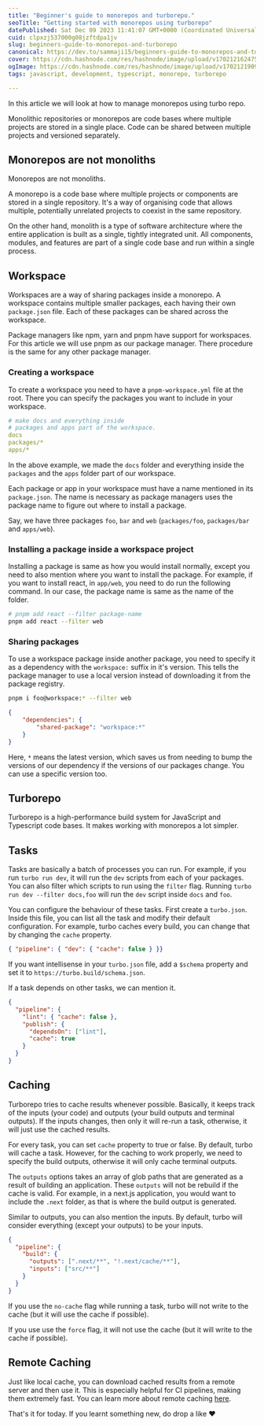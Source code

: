 ```yaml
---
title: "Beginner's guide to monorepos and turborepo."
seoTitle: "Getting started with monorepos using turborepo"
datePublished: Sat Dec 09 2023 11:41:07 GMT+0000 (Coordinated Universal Time)
cuid: clpxzj537000g08jzftdpa1jv
slug: beginners-guide-to-monorepos-and-turborepo
canonical: https://dev.to/sammaji15/beginners-guide-to-monorepos-and-turborepo-590c
cover: https://cdn.hashnode.com/res/hashnode/image/upload/v1702121624750/d13d1d57-87f2-42e8-af76-466d8943f947.png
ogImage: https://cdn.hashnode.com/res/hashnode/image/upload/v1702121909570/f2910754-2ef8-4393-a1fe-3b4cb25dbae5.png
tags: javascript, development, typescript, monorepo, turborepo

---
```


In this article we will look at how to manage monorepos using turbo repo.

Monolithic repositories or monorepos are code bases where multiple projects are stored in a single place. Code can be shared between multiple projects and versioned separately.

## Monorepos are not monoliths

Monorepos are not monoliths.

A monorepo is a code base where multiple projects or components are stored in a single repository. It's a way of organising code that allows multiple, potentially unrelated projects to coexist in the same repository.

On the other hand, monolith is a type of software architecture where the entire application is built as a single, tightly integrated unit. All components, modules, and features are part of a single code base and run within a single process.

## Workspace

Workspaces are a way of sharing packages inside a monorepo. A workspace contains multiple smaller packages, each having their own `package.json` file. Each of these packages can be shared across the workspace.

Package managers like npm, yarn and pnpm have support for workspaces. For this article we will use pnpm as our package manager. There procedure is the same for any other package manager.

### Creating a workspace

To create a workspace you need to have a `pnpm-workspace.yml` file at the root. There you can specify the packages you want to include in your workspace.

```yaml
# make docs and everything inside
# packages and apps part of the workspace.
docs
packages/*
apps/*
```

In the above example, we made the `docs` folder and everything inside the `packages` and the `apps` folder part of our workspace.

Each package or app in your workspace must have a name mentioned in its `package.json`. The name is necessary as package managers uses the package name to figure out where to install a package.

Say, we have three packages `foo`, `bar` and `web` (`packages/foo`, `packages/bar` and `apps/web`).

### Installing a package inside a workspace project

Installing a package is same as how you would install normally, except you need to also mention where you want to install the package. For example, if you want to install react, in `app/web`, you need to do run the following command. In our case, the package name is same as the name of the folder.

```bash
# pnpm add react --filter package-name
pnpm add react --filter web
```

### Sharing packages

To use a workspace package inside another package, you need to specify it as a dependency with the `workspace:` suffix in it's version. This tells the package manager to use a local version instead of downloading it from the package registry.

```bash
pnpm i foo@workspace:* --filter web
```

```json
{
	"dependencies": {
		"shared-package": "workspace:*"
	}
}
```

Here, `*` means the latest version, which saves us from needing to bump the versions of our dependency if the versions of our packages change. You can use a specific version too.

## Turborepo

Turborepo is a high-performance build system for JavaScript and Typescript code bases. It makes working with monorepos a lot simpler.

## Tasks

Tasks are basically a batch of processes you can run. For example, if you run `turbo run dev`, it will run the `dev` scripts from each of your packages. You can also filter which scripts to run using the `filter` flag. Running `turbo run dev --filter docs,foo` will run the `dev` script inside `docs` and `foo`.

You can configure the behaviour of these tasks. First create a `turbo.json`. Inside this file, you can list all the task and modify their default configuration. For example, turbo caches every build, you can change that by changing the `cache` property.

```json
{ "pipeline": { "dev": { "cache": false } }}
```

If you want intellisense in your `turbo.json` file, add a `$schema` property and set it to `https://turbo.build/schema.json`.

If a task depends on other tasks, we can mention it.

```json
{
  "pipeline": {
    "lint": { "cache": false },
    "publish": {
	  "dependsOn": ["lint"],
      "cache": true
    }
  }
}
```

## Caching

Turborepo tries to cache results whenever possible. Basically, it keeps track of the inputs (your code) and outputs (your build outputs and terminal outputs). If the inputs changes, then only it will re-run a task, otherwise, it will just use the cached results.

For every task, you can set `cache` property to true or false. By default, turbo will cache a task. However, for the caching to work properly, we need to specify the build outputs, otherwise it will only cache terminal outputs.

The `outputs` options takes an array of glob paths that are generated as a result of building an application. These `outputs` will not be rebuild if the cache is valid. For example, in a next.js application, you would want to include the `.next` folder, as that is where the build output is generated.

Similar to outputs, you can also mention the inputs. By default, turbo will consider everything (except your outputs) to be your inputs.

```json
{
  "pipeline": {
    "build": {
      "outputs": [".next/**", "!.next/cache/**"],
      "inputs": ["src/**"]
    }
  }
}
```

If you use the `no-cache` flag while running a task, turbo will not write to the cache (but it will use the cache if possible).

If you use use the `force` flag, it will not use the cache (but it will write to the cache if possible).

## Remote Caching

Just like local cache, you can download cached results from a remote server and then use it. This is especially helpful for CI pipelines, making them extremely fast. You can learn more about remote caching [here](https://turbo.build/repo/docs/core-concepts/remote-caching).

That's it for today. If you learnt something new, do drop a like ❤️